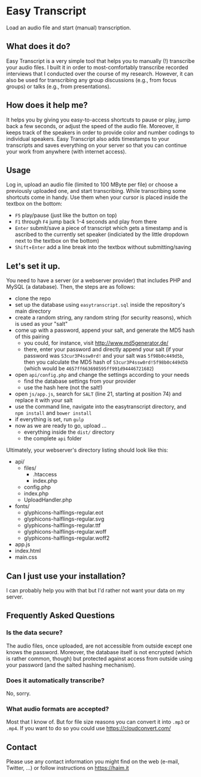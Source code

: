 # Easy Transcript
Load an audio file and start (manual) transcription.

## What does it do?
Easy Transcript is a very simple tool that helps you to manually (!) transcribe your audio files. I built it in order to most-comfortably transcribe recorded interviews that I conducted over the course of my research. However, it can also be used for transcribing any group discussions (e.g., from focus groups) or talks (e.g., from presentations).

## How does it help me?
It helps you by giving you easy-to-access shortcuts to pause or play, jump back a few seconds, or adjust the speed of the audio file. Moreover, it keeps track of the speakers in order to provide color and number codings to individual speakers. Easy Transcript also adds timestamps to your transcripts and saves everything on your server so that you can continue your work from anywhere (with internet access).

## Usage
Log in, upload an audio file (limited to 100 MByte per file) or choose a previously uploaded one, and start transcribing. While transcribing some shortcuts come in handy. Use them when your cursor is placed inside the textbox on the bottom:
- `F5` play/pause (just like the button on top)
- `F1` through `F4` jump back 1-4 seconds and play from there
- `Enter` submit/save a piece of transcript which gets a timestamp and is ascribed to the currently set speaker (indiciated by the little dropdown next to the textbox on the bottom)
- `Shift`+`Enter` add a line break into the textbox without submitting/saving

## Let's set it up.
You need to have a server (or a webserver provider) that includes PHP and MySQL (a database). Then, the steps are as follows:
- clone the repo
- set up the database using `easytranscript.sql` inside the repository's main directory
- create a random string, any random string (for security reasons), which is used as your "salt"
- come up with a password, append your salt, and generate the MD5 hash of this pairing
  - you could, for instance, visit http://www.md5generator.de/
  - there, enter your password and directly append your salt (if your password was `S3cur3P4ssw0rd!` and your salt was `5f98b0c449d5b`, then you calculate the MD5 hash of `S3cur3P4ssw0rd!5f98b0c449d5b` (which would be `4657ff663698595ff991d94446721682`)
- open `api/config.php` and change the settings according to your needs
  - find the database settings from your provider
  - use the hash here (not the salt!)
- open `js/app.js`, search for `SALT` (line 21, starting at position 74) and replace it with your salt
- use the command line, navigate into the easytranscript directory, and `npm install` and `bower install`
- if everything is set, run `gulp`
- now as we are ready to go, upload ...
  - everything inside the `dist/` directory
  - the complete `api` folder

Ultimately, your webserver's directory listing should look like this:
- api/
  - files/
    - .htaccess
	- index.php
  - config.php
  - index.php
  - UploadHandler.php
- fonts/
  - glyphicons-halflings-regular.eot
  - glyphicons-halflings-regular.svg
  - glyphicons-halflings-regular.ttf
  - glyphicons-halflings-regular.woff
  - glyphicons-halflings-regular.woff2
- app.js
- index.html
- main.css

## Can I just use your installation?
I can probably help you with that but I'd rather not want your data on my server.

## Frequently Asked Questions
### Is the data secure?
The audio files, once uploaded, are not accessible from outside except one knows the password. Moreover, the database itself is not encrypted (which is rather common, though) but protected against access from outside using your password (and the salted hashing mechanism).

### Does it automatically transcribe?
No, sorry.

### What audio formats are accepted?
Most that I know of. But for file size reasons you can convert it into `.mp3` or `.mp4`. If you want to do so you could use https://cloudconvert.com/

## Contact
Please use any contact information you might find on the web (e-mail, Twitter, ...) or follow instructions on https://haim.it